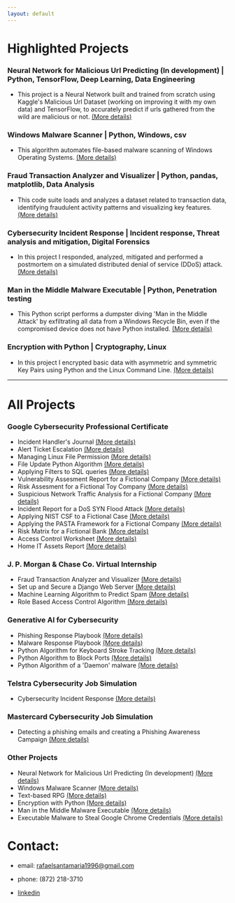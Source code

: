 ```yaml
---
layout: default
---
```

# Highlighted Projects

### Neural Network for Malicious Url Predicting (In development) | Python, TensorFlow, Deep Learning, Data Engineering

* This project is a Neural Network built and trained from scratch using Kaggle's Malicious Url Dataset (working on improving it with my own data) and TensorFlow, to accurately predict if urls gathered from the wild are malicious or not. [(More details)](./nn_malicious_url_pred.html)

### Windows Malware Scanner | Python, Windows, csv

* This algorithm automates file-based malware scanning of Windows Operating Systems. [(More details)](./malware_scanner.html)

### Fraud Transaction Analyzer and Visualizer | Python, pandas, matplotlib, Data Analysis

* This code suite loads and analyzes a dataset related to transaction data, identifying fraudulent activity patterns and visualizing key features. [(More details)](./fraud_analyzer_visualizer.html)

### Cybersecurity Incident Response | Incident response, Threat analysis and mitigation, Digital Forensics

* In this project I responded, analyzed, mitigated and performed a postmortem on a simulated distributed denial of service (DDoS) attack. [(More details)](./cyber_incident_response.html)

### Man in the Middle Malware Executable | Python, Penetration testing

* This Python script performs a dumpster diving 'Man in the Middle Attack' by exfiltrating all data from a Windows Recycle Bin, even if the compromised device does not have Python installed. [(More details)](./dumpster_diving.html)

### Encryption with Python | Cryptography, Linux

* In this project I encrypted basic data with asymmetric and symmetric Key Pairs using Python and the Linux Command Line. [(More details)](./encrypt_python.html)

------------------------------------------------------------------------------------------------------------------------------------------------------------------------------------------------------------------------------

# All Projects 

### Google Cybersecurity Professional Certificate

* Incident Handler's Journal [(More details)](./incident_handler_journal.html)
* Alert Ticket Escalation [(More details)](./ticketing.html)
* Managing Linux File Permission [(More details)](./linux_file_perm.html)
* File Update Python Algorithm [(More details)](./file_updade.html)
* Applying Filters to SQL queries [(More details)](./filter_sql.html)
* Vulnerability Assesment Report for a Fictional Company [(More details)](./vulnerability_assessment.html)
* Risk Assesment for a Fictional Toy Company [(More details)](./risk_assesment.html)
* Suspicious Network Traffic Analysis for a Fictional Company [(More details)](./network_traffic_analysis.html)
* Incident Report for a DoS SYN Flood Attack [(More details)](./incident_report_syn_flood.html)
* Applying NIST CSF to a Fictional Case [(More details)](./nist_csf_applied.html)
* Applying the PASTA Framework for a Fictional Company [(More details)](./pasta_applied.html)
* Risk Matrix for a Fictional Bank [(More details)](./risk_matrix.html)
* Access Control Worksheet [(More details)](./access_control.html)
* Home IT Assets Report [(More details)](./home_it_assests.html)

### J. P. Morgan & Chase Co. Virtual Internship

* Fraud Transaction Analyzer and Visualizer [(More details)](./fraud_analyzer_visualizer.html)
* Set up and Secure a Django Web Server [(More details)](./set_and_secure_django_server.html)
* Machine Learning Algorithm to Predict Spam [(More details)](./ml_spam_predict.html)
* Role Based Access Control Algorithm [(More details)](./rbac.html)

### Generative AI for Cybersecurity

* Phishing Response Playbook [(More details)](./phishing_playbook.html)
* Malware Response Playbook [(More details)](./malware_response_playbook.html)
* Python Algorithm for Keyboard Stroke Tracking [(More details)](./keystroke_track.html)
* Python Algorithm to Block Ports [(More details)](./block_ports.html)
* Python Algorithm of a 'Daemon' malware [(More details)](./daemon_example.html)

### Telstra Cybersecurity Job Simulation

* Cybersecurity Incident Response [(More details)](./cyber_incident_response.html)

### Mastercard Cybersecurity Job Simulation

* Detecting a phishing emails and creating a Phishing Awareness Campaign [(More details)](./master_phish.html)

### Other Projects

* Neural Network for Malicious Url Predicting (In development) [(More details)](./nn_malicious_url_pred.html)
* Windows Malware Scanner [(More details)](./malware_scanner.html)
* Text-based RPG [(More details)](./dungeon_of_dread.html)
* Encryption with Python [(More details)](./encrypt_python.html)
* Man in the Middle Malware Executable [(More details)](./dumpster_diving.html)
* Executable Malware to Steal Google Chrome Credentials [(More details)](./steal_chrome_cred.html)

# Contact:

* email: rafaelsantamaria1996@gmail.com

* phone: (872) 218-3710 

* [linkedin](https://www.linkedin.com/in/rafael-santamaria-ortega) 

